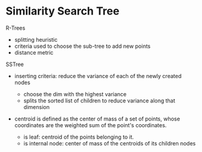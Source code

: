 # **Similarity Search Tree**

R-Trees
- splitting heuristic
- criteria used to choose the sub-tree to add new points
- distance metric

SSTree
- inserting criteria: reduce the variance of each of the newly created nodes
    - choose the dim with the highest variance
    - splits the sorted list of children to reduce variance along that dimension

- centroid is defined as the center of mass of a set of points, whose coordinates are the weighted sum of the point's coordinates.
    - is leaf: centroid of the points belonging to it.
    - is internal node: center of mass of the centroids of its children nodes